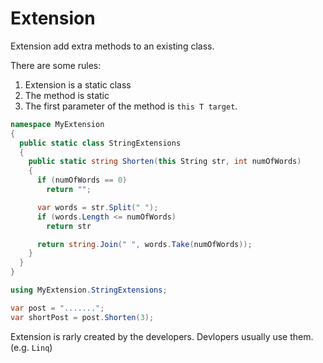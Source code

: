 # Extension

Extension add extra methods to an existing class.

There are some rules:

1. Extension is a static class
2. The method is static
3. The first parameter of the method is `this T target`.

```c#
namespace MyExtension
{
  public static class StringExtensions
  {
    public static string Shorten(this String str, int numOfWords)
    {
      if (numOfWords == 0)
        return "";

      var words = str.Split(" ");
      if (words.Length <= numOfWords)
        return str

      return string.Join(" ", words.Take(numOfWords));
    }
  }
}
```

```c#
using MyExtension.StringExtensions;

var post = ".......";
var shortPost = post.Shorten(3);
```

Extension is rarly created by the developers. Devlopers usually use them. (e.g. `Linq`)
